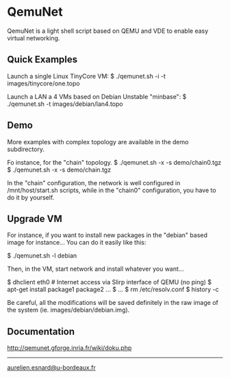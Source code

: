 QemuNet
=======

QemuNet is a light shell script based on QEMU and VDE to enable easy virtual networking.

Quick Examples
--------------

Launch a single Linux TinyCore VM:
  $ ./qemunet.sh -i -t images/tinycore/one.topo 

Launch a LAN a 4 VMs based on Debian Unstable "minbase":
  $ ./qemunet.sh -t images/debian/lan4.topo

Demo
----

More examples with complex topology are available in the demo subdirectory.

Fo instance, for the "chain" topology. 
  $ ./qemunet.sh -x -s demo/chain0.tgz
  $ ./qemunet.sh -x -s demo/chain.tgz

In the "chain" configuration, the network is well configured in
/mnt/host/start.sh scripts, while in the "chain0" configuration, you
have to do it by yourself.

Upgrade VM
----------

For instance, if you want to install new packages in the "debian"
based image for instance... You can do it easily like this:

  $ ./qemunet.sh -l debian

Then, in the VM, start network and install whatever you want...

  $ dhclient eth0   # Internet access via Slirp interface of QEMU (no ping)
  $ apt-get install package1 package2 ...
  $ ...
  $ rm /etc/resolv.conf
  $ history -c

Be careful, all the modifications will be saved definitely in the raw image of the system (ie. images/debian/debian.img).

Documentation
-------------

http://qemunet.gforge.inria.fr/wiki/doku.php

---
aurelien.esnard@u-bordeaux.fr

